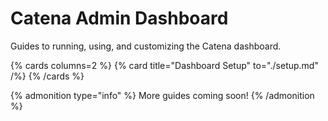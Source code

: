# Catena Admin Dashboard

Guides to running, using, and customizing the Catena dashboard.

{% cards columns=2 %}
  {% card title="Dashboard Setup" to="./setup.md" /%}
{% /cards %}

{% admonition type="info" %}
    More guides coming soon!
{% /admonition %}